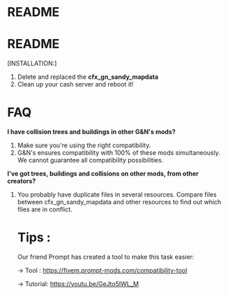# README 
# README 

[INSTALLATION:]
1. Delete and replaced the **cfx_gn_sandy_mapdata**
2. Clean up your cash server and reboot it!



# FAQ

**I have collision trees and buildings in other G&N's mods?**

1. Make sure you're using the right compatibility.
2. G&N's ensures compatibility with 100% of these mods simultaneously. 
   We cannot guarantee all compatibility possibilities.

**I've got trees, buildings and collisions on other mods, from other creators?**

1. You probably have duplicate files in several resources. Compare files between cfx_gn_sandy_mapdata and other resources to find out which files are in conflict.

    # Tips :
    Our friend Prompt has created a tool to make this task easier: 

    -> Tool : https://fivem.prompt-mods.com/compatibility-tool

    -> Tutorial: https://youtu.be/GeJto5IWL_M
